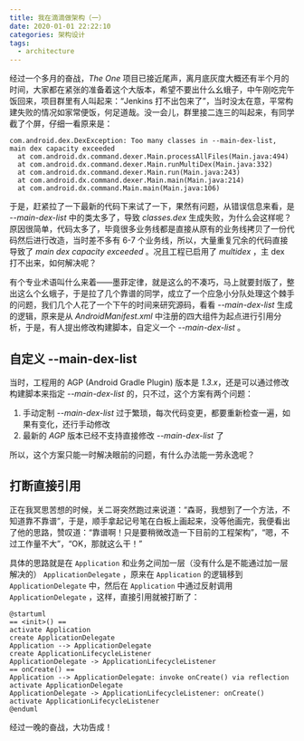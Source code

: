 ```yaml
---
title: 我在滴滴做架构（一）
date: 2020-01-01 22:22:10
categories: 架构设计
tags:
  - architecture
---
```


经过一个多月的奋战，*The One* 项目已接近尾声，离月底灰度大概还有半个月的时间，大家都在紧张的准备着这个大版本，希望不要出什么幺蛾子，中午刚吃完午饭回来，项目群里有人叫起来：“Jenkins 打不出包来了”，当时没太在意，平常构建失败的情况如家常便饭，何足道哉。没一会儿，群里接二连三的叫起来，有同学截了个屏，仔细一看原来是：

```
com.android.dex.DexException: Too many classes in --main-dex-list, main dex capacity exceeded
  at com.android.dx.command.dexer.Main.processAllFiles(Main.java:494)
  at com.android.dx.command.dexer.Main.runMultiDex(Main.java:332)
  at com.android.dx.command.dexer.Main.run(Main.java:243)
  at com.android.dx.command.dexer.Main.main(Main.java:214)
  at com.android.dx.command.Main.main(Main.java:106)
```

于是，赶紧拉了一下最新的代码下来试了一下，果然有问题，从错误信息来看，是 *\-\-main-dex-list* 中的类太多了，导致 *classes.dex* 生成失败，为什么会这样呢？原因很简单，代码太多了，毕竟很多业务线都是直接从原有的业务线拷贝了一份代码然后进行改造，当时差不多有 6-7 个业务线，所以，大量重复冗余的代码直接导致了 *main dex capacity exceeded* 。况且工程已启用了 *multidex* ，主 dex 打不出来，如何解决呢？

有个专业术语叫什么来着——墨菲定律，就是这么的不凑巧，马上就要封版了，整出这么个幺蛾子，于是拉了几个靠谱的同学，成立了一个应急小分队处理这个棘手的问题，我们几个人花了一个下午的时间来研究源码，看看 *\-\-main-dex-list* 生成的逻辑，原来是从 *AndroidManifest.xml* 中注册的四大组件为起点进行引用分析，于是，有人提出修改构建脚本，自定义一个 *\-\-main-dex-list* 。

## 自定义 \-\-main-dex-list

当时，工程用的 AGP (Android Gradle Plugin) 版本是 *1.3.x*，还是可以通过修改构建脚本来指定 *\-\-main-dex-list* 的，只不过，这个方案有两个问题：

1. 手动定制 *\-\-main-dex-list* 过于繁琐，每次代码变更，都要重新检查一遍，如果有变化，还行手动修改
1. 最新的 *AGP* 版本已经不支持直接修改 *\-\-main-dex-list* 了

所以，这个方案只能一时解决眼前的问题，有什么办法能一劳永逸呢？

## 打断直接引用

正在我冥思苦想的时候，关二哥突然跑过来说道：“森哥，我想到了一个方法，不知道靠不靠谱”，于是，顺手拿起记号笔在白板上画起来，没等他画完，我便看出了他的思路，赞叹道：“靠谱啊！只是要稍微改造一下目前的工程架构”，“嗯，不过工作量不大”，“OK，那就这么干！”

具体的思路就是在 `Application` 和业务之间加一层（没有什么是不能通过加一层解决的） `ApplicationDelegate` ，原来在 `Application` 的逻辑移到 `ApplicationDelegate` 中，然后在 `Application` 中通过反射调用 `ApplicationDelegate` ，这样，直接引用就被打断了：

```plantuml
@startuml
== <init>() ==
activate Application
create ApplicationDelegate
Application --> ApplicationDelegate
create ApplicationLifecycleListener
ApplicationDelegate -> ApplicationLifecycleListener
== onCreate() ==
Application --> ApplicationDelegate: invoke onCreate() via reflection
activate ApplicationDelegate
ApplicationDelegate -> ApplicationLifecycleListener: onCreate()
activate ApplicationLifecycleListener
@enduml
```

经过一晚的奋战，大功告成！

